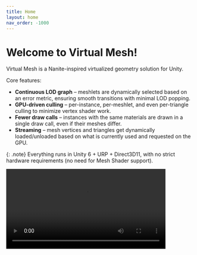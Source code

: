 ```yaml
---
title: Home
layout: home
nav_order: -1000
---
```


# Welcome to Virtual Mesh!

Virtual Mesh is a Nanite-inspired virtualized geometry solution for Unity.

Core features:

- **Continuous LOD graph** – meshlets are dynamically selected based on an error metric, ensuring smooth transitions with minimal LOD popping.
- **GPU-driven culling** – per-instance, per-meshlet, and even per-triangle culling to minimize vertex shader work.
- **Fewer draw calls** – instances with the same materials are drawn in a single draw call, even if their meshes differ.
- **Streaming** – mesh vertices and triangles get dynamically loaded/unloaded based on what is currently used and requested on the GPU.

{: .note}
Everything runs in Unity 6 + URP + Direct3D11, with no strict hardware requirements (no need for Mesh Shader support).

<html>
    <video controls width="85%"><source src="/assets/videos/home_page_video.mp4" type="video/mp4" /><video>
</html>